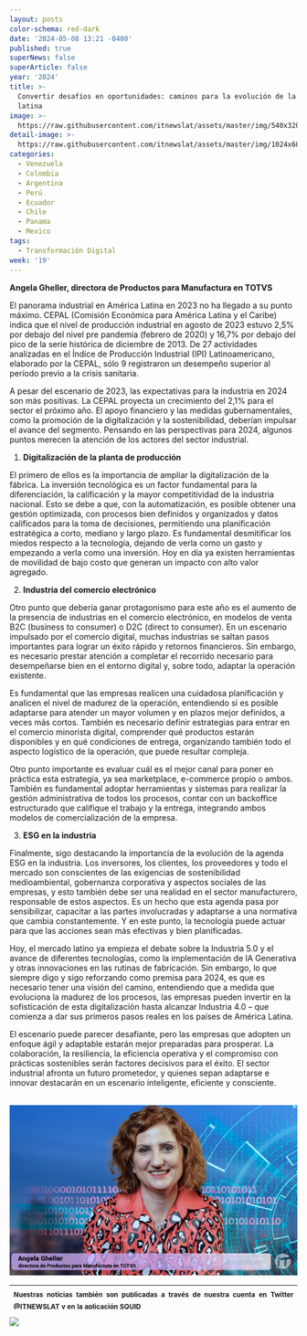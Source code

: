 ```yaml
---
layout: posts
color-schema: red-dark
date: '2024-05-08 13:21 -0400'
published: true
superNews: false
superArticle: false
year: '2024'
title: >-
  Convertir desafíos en oportunidades: caminos para la evolución de la industria
  latina
image: >-
  https://raw.githubusercontent.com/itnewslat/assets/master/img/540x320/Angela-Gheller-p.jpg
detail-image: >-
  https://raw.githubusercontent.com/itnewslat/assets/master/img/1024x680/Angela-Gheller-g.jpg
categories:
  - Venezuela
  - Colombia
  - Argentina
  - Perú
  - Ecuador
  - Chile
  - Panama
  - Mexico
tags:
  - Transformación Digital
week: '19'
---
```

**Angela Gheller, directora de Productos para Manufactura en TOTVS**

El panorama industrial en América Latina en 2023 no ha llegado a su punto máximo. CEPAL (Comisión Económica para América Latina y el Caribe) indica que el nivel de producción industrial en agosto de 2023 estuvo 2,5% por debajo del nivel pre pandemia (febrero de 2020) y 16,7% por debajo del pico de la serie histórica de diciembre de 2013. De 27 actividades analizadas en el Índice de Producción Industrial (IPI) Latinoamericano, elaborado por la CEPAL, sólo 9 registraron un desempeño superior al período previo a la crisis sanitaria.

A pesar del escenario de 2023, las expectativas para la industria en 2024 son más positivas. La CEPAL proyecta un crecimiento del 2,1% para el sector el próximo año. El apoyo financiero y las medidas gubernamentales, como la promoción de la digitalización y la sostenibilidad, deberían impulsar el avance del segmento. Pensando en las perspectivas para 2024, algunos puntos merecen la atención de los actores del sector industrial.

1. **Digitalización de la planta de producción**

El primero de ellos es la importancia de ampliar la digitalización de la fábrica. La inversión tecnológica es un factor fundamental para la diferenciación, la calificación y la mayor competitividad de la industria nacional. Esto se debe a que, con la automatización, es posible obtener una gestión optimizada, con procesos bien definidos y organizados y datos calificados para la toma de decisiones, permitiendo una planificación estratégica a corto, mediano y largo plazo. Es fundamental desmitificar los miedos respecto a la tecnología, dejando de verla como un gasto y empezando a verla como una inversión. Hoy en día ya existen herramientas de movilidad de bajo costo que generan un impacto con alto valor agregado.

2. **Industria del comercio electrónico**

Otro punto que debería ganar protagonismo para este año es el aumento de la presencia de industrias en el comercio electrónico, en modelos de venta B2C (business to consumer) o D2C (direct to consumer). En un escenario impulsado por el comercio digital, muchas industrias se saltan pasos importantes para lograr un éxito rápido y retornos financieros. Sin embargo, es necesario prestar atención a completar el recorrido necesario para desempeñarse bien en el entorno digital y, sobre todo, adaptar la operación existente.

Es fundamental que las empresas realicen una cuidadosa planificación y analicen el nivel de madurez de la operación, entendiendo si es posible adaptarse para atender un mayor volumen y en plazos mejor definidos, a veces más cortos. También es necesario definir estrategias para entrar en el comercio minorista digital, comprender qué productos estarán disponibles y en qué condiciones de entrega, organizando también todo el aspecto logístico de la operación, que puede resultar compleja.

Otro punto importante es evaluar cuál es el mejor canal para poner en práctica esta estrategia, ya sea marketplace, e-commerce propio o ambos. También es fundamental adoptar herramientas y sistemas para realizar la gestión administrativa de todos los procesos, contar con un backoffice estructurado que califique el trabajo y la entrega, integrando ambos modelos de comercialización de la empresa.

3. **ESG en la industria**

Finalmente, sigo destacando la importancia de la evolución de la agenda ESG en la industria. Los inversores, los clientes, los proveedores y todo el mercado son conscientes de las exigencias de sostenibilidad medioambiental, gobernanza corporativa y aspectos sociales de las empresas, y esto también debe ser una realidad en el sector manufacturero, responsable de estos aspectos. Es un hecho que esta agenda pasa por sensibilizar, capacitar a las partes involucradas y adaptarse a una normativa que cambia constantemente. Y en este punto, la tecnología puede actuar para que las acciones sean más efectivas y bien planificadas.

Hoy, el mercado latino ya empieza el debate sobre la Industria 5.0 y el avance de diferentes tecnologías, como la implementación de IA Generativa y otras innovaciones en las rutinas de fabricación. Sin embargo, lo que siempre digo y sigo reforzando como premisa para 2024, es que es necesario tener una visión del camino, entendiendo que a medida que evoluciona la madurez de los procesos, las empresas pueden invertir en la sofisticación de esta digitalización hasta alcanzar Industria 4.0 – que comienza a dar sus primeros pasos reales en los países de América Latina.

El escenario puede parecer desafiante, pero las empresas que adopten un enfoque ágil y adaptable estarán mejor preparadas para prosperar. La colaboración, la resiliencia, la eficiencia operativa y el compromiso con prácticas sostenibles serán factores decisivos para el éxito. El sector industrial afronta un futuro prometedor, y quienes sepan adaptarse e innovar destacarán en un escenario inteligente, eficiente y consciente.

 ![](https://raw.githubusercontent.com/itnewslat/assets/master/img/540x320/Angela-Gheller-p.jpg)
 
 <table style="height: 42px;" width="569">
<tbody>
<tr>
<td style="text-align: justify;"><sub><strong>Nuestras noticias también son publicadas a través de nuestra cuenta en Twitter <a href="https://twitter.com/itnewslat?lang=es">@ITNEWSLAT</a> y en la aplicación <a href="https://squidapp.co/en/">SQUID</a></strong></sub></td>
</tr>
</tbody>
</table>

<img src="https://tracker.metricool.com/c3po.jpg?hash=56f88a41e39ab42c063cc51676587a04"/>
